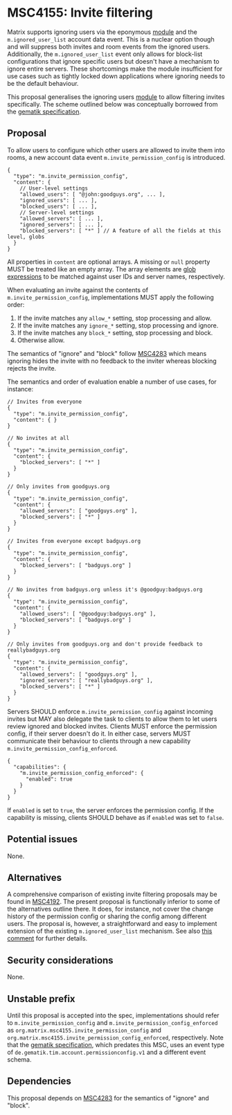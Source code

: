# MSC4155: Invite filtering

Matrix supports ignoring users via the eponymous [module] and the `m.ignored_user_list` account data
event. This is a nuclear option though and will suppress both invites and room events from the ignored
users. Additionally, the `m.ignored_user_list` event only allows for block-list configurations that ignore
specific users but doesn't have a mechanism to ignore entire servers. These shortcomings make the module
insufficient for use cases such as tightly locked down applications where ignoring needs to be the default
behaviour.

This proposal generalises the ignoring users [module] to allow filtering invites specifically. The scheme
outlined below was conceptually borrowed from the [gematik specification].


## Proposal

To allow users to configure which other users are allowed to invite them into rooms, a new account data
event `m.invite_permission_config` is introduced.

```json5
{
  "type": "m.invite_permission_config",
  "content": {
    // User-level settings
    "allowed_users": [ "@john:goodguys.org", ... ],
    "ignored_users": [ ... ],
    "blocked_users": [ ... ],
    // Server-level settings
    "allowed_servers": [ ... ],
    "ignored_servers": [ ... ],
    "blocked_servers": [ "*" ] // A feature of all the fields at this level, globs
  }
}
```

All properties in `content` are optional arrays. A missing or `null` property MUST be treated like an
empty array. The array elements are [glob expressions] to be matched against user IDs and server names,
respectively.

When evaluating an invite against the contents of `m.invite_permission_config`, implementations MUST
apply the following order:

1.  If the invite matches any `allow_*` setting, stop processing and allow.
2.  If the invite matches any `ignore_*` setting, stop processing and ignore.
3.  If the invite matches any `block_*` setting, stop processing and block.
4.  Otherwise allow.

The semantics of "ignore" and "block" follow [MSC4283] which means ignoring hides the invite with no
feedback to the inviter whereas blocking rejects the invite.

The semantics and order of evaluation enable a number of use cases, for instance:

```json5
// Invites from everyone
{
  "type": "m.invite_permission_config",
  "content": { }
}

// No invites at all
{
  "type": "m.invite_permission_config",
  "content": {
    "blocked_servers": [ "*" ]
  }
}

// Only invites from goodguys.org
{
  "type": "m.invite_permission_config",
  "content": {
    "allowed_servers": [ "goodguys.org" ],
    "blocked_servers": [ "*" ]
  }
}

// Invites from everyone except badguys.org
{
  "type": "m.invite_permission_config",
  "content": {
    "blocked_servers": [ "badguys.org" ]
  }
}

// No invites from badguys.org unless it's @goodguy:badguys.org
{
  "type": "m.invite_permission_config",
  "content": {
    "allowed_users": [ "@goodguy:badguys.org" ],
    "blocked_servers": [ "badguys.org" ]
  }
}

// Only invites from goodguys.org and don't provide feedback to reallybadguys.org
{
  "type": "m.invite_permission_config",
  "content": {
    "allowed_servers": [ "goodguys.org" ],
    "ignored_servers": [ "reallybadguys.org" ],
    "blocked_servers": [ "*" ]
  }
}
```

Servers SHOULD enforce `m.invite_permission_config` against incoming invites but MAY also delegate
the task to clients to allow them to let users review ignored and blocked invites. Clients MUST
enforce the permission config, if their server doesn't do it. In either case, servers MUST communicate
their behaviour to clients through a new capability `m.invite_permission_config_enforced`.

```json5
{
  "capabilities": {
    "m.invite_permission_config_enforced": {
      "enabled": true
    }
  }
}
```

If `enabled` is set to `true`, the server enforces the permission config. If the capability is missing,
clients SHOULD behave as if `enabled` was set to `false`.


## Potential issues

None.


## Alternatives

A comprehensive comparison of existing invite filtering proposals may be found in [MSC4192]. The
present proposal is functionally inferior to some of the alternatives outline there. It does, for
instance, not cover the change history of the permission config or sharing the config among different
users. The proposal is, however, a straightforward and easy to implement extension of the existing
`m.ignored_user_list` mechanism. See also [this comment] for further details.


## Security considerations

None.


## Unstable prefix

Until this proposal is accepted into the spec, implementations should refer to `m.invite_permission_config`
and `m.invite_permission_config_enforced` as `org.matrix.msc4155.invite_permission_config` and
`org.matrix.msc4155.invite_permission_config_enforced`, respectively. Note that the [gematik specification],
which predates this MSC, uses an event type of `de.gematik.tim.account.permissionconfig.v1` and
a different event schema.


## Dependencies

This proposal depends on [MSC4283] for the semantics of "ignore" and "block".


[gematik specification]: https://github.com/gematik/api-ti-messenger/blob/9b9f21b87949e778de85dbbc19e25f53495871e2/src/schema/permissionConfig.json
[glob expressions]: https://spec.matrix.org/v1.14/appendices/#glob-style-matching
[MSC4192]: https://github.com/matrix-org/matrix-spec-proposals/pull/4192
[MSC4283]: https://github.com/matrix-org/matrix-spec-proposals/pull/4283
[module]: https://spec.matrix.org/v1.10/client-server-api/#ignoring-users
[this comment]: https://github.com/matrix-org/matrix-spec-proposals/pull/4192#discussion_r2025188127
